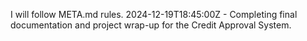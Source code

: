 I will follow META.md rules. 2024-12-19T18:45:00Z - Completing final documentation and project wrap-up for the Credit Approval System.
